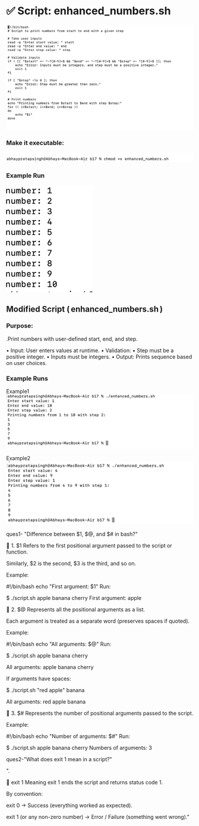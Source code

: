 # ✅ Script: enhanced_numbers.sh

![images](./images/j1.png)

### Make it executable:

![images](./images/j2.png)

### Example Run
![images](./images/k2.png)

## Modified Script (⁠ enhanced_numbers.sh ⁠)
### ⁠Purpose: 

.Print numbers with user-defined start, end, and step.

•  ⁠Input: User enters values at runtime.
•⁠  ⁠Validation:
•⁠  ⁠Step must be a positive integer.
•⁠  ⁠Inputs must be integers.
•⁠  ⁠Output: Prints sequence based on user choices.

### Example Runs

Example1
![images](./images/j3.png)

Example2
![images](./images/j4.png)

ques1- "Difference between $1, $@, and $# in bash?"

🔹 1. $1
Refers to the first positional argument passed to the script or function.

Similarly, $2 is the second, $3 is the third, and so on.

Example:

#!/bin/bash
echo "First argument: $1"
Run:

$ ./script.sh apple banana cherry
First argument: apple

🔹 2. $@
Represents all the positional arguments as a list.

Each argument is treated as a separate word (preserves spaces if quoted).

Example:

#!/bin/bash
echo "All arguments: $@"
Run:

$ ./script.sh apple banana cherry

All arguments: apple banana cherry

If arguments have spaces:

$ ./script.sh "red apple" banana

All arguments: red apple banana

🔹 3. $#
Represents the number of positional arguments passed to the script.

Example:

#!/bin/bash
echo "Number of arguments: $#"
Run:

$ ./script.sh apple banana cherry
Numbers of arguments: 3

ques2-"What does exit 1 mean in a script?"

".

🔹 exit 1 Meaning
exit 1 ends the script and returns status code 1.

By convention:

exit 0 → Success (everything worked as expected).

exit 1 (or any non-zero number) → Error / Failure (something went wrong)."


